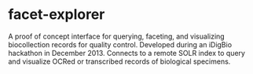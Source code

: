 facet-explorer
==============

A proof of concept interface for querying, faceting, and visualizing biocollection records for quality control. Developed during an iDigBio hackathon in December 2013. Connects to a remote SOLR index to query and visualize OCRed or transcribed records of biological specimens.
